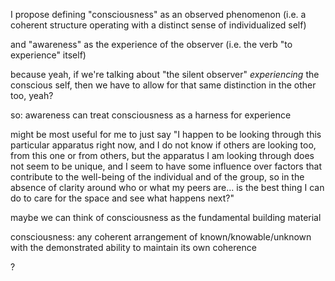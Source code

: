 I propose defining "consciousness" as an observed phenomenon (i.e. a coherent structure operating with a distinct sense of individualized self)

and "awareness" as the experience of the observer (i.e. the verb "to experience" itself)

because yeah, if we're talking about "the silent observer" *experiencing* the conscious self, then we have to allow for that same distinction in the other too, yeah?

so: awareness can treat consciousness as a harness for experience

might be most useful for me to just say "I happen to be looking through this particular apparatus right now, and I do not know if others are looking too, from this one or from others, but the apparatus I am looking through does not seem to be unique, and I seem to have some influence over factors that contribute to the well-being of the individual and of the group, so in the absence of clarity around who or what my peers are... is the best thing I can do to care for the space and see what happens next?"

maybe we can think of consciousness as the fundamental building material

consciousness: any coherent arrangement of known/knowable/unknown with the demonstrated ability to maintain its own coherence

?
